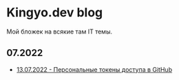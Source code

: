 # Kingyo.dev blog

Мой бложек на всякие там IT темы.

## 07.2022

- [13.07.2022 - Персональные токены доступа в GitHub](/pages/github-access-token.md)